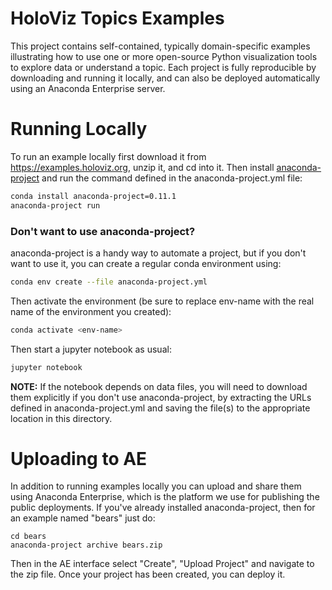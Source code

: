 # HoloViz Topics Examples

This project contains self-contained, typically domain-specific
examples illustrating how to use one or more open-source Python
visualization tools to explore data or understand a topic. Each
project is fully reproducible by downloading and running it locally,
and can also be deployed automatically using an Anaconda Enterprise
server.

# Running Locally

To run an example locally first download it from https://examples.holoviz.org,
unzip it, and cd into it. Then install 
[anaconda-project](https://anaconda-project.readthedocs.io) and
run the command defined in the anaconda-project.yml file:

```bash
conda install anaconda-project=0.11.1
anaconda-project run
```

### Don't want to use anaconda-project?
anaconda-project is a handy way to automate a project, but if you 
don't want to use it, you can create a regular conda environment using:

```bash
conda env create --file anaconda-project.yml
```

Then activate the environment (be sure to replace env-name with the 
real name of the environment you created):

```bash
conda activate <env-name>
```

Then start a jupyter notebook as usual:

```bash
jupyter notebook
```

**NOTE:** If the notebook depends on data files, you will need to
download them explicitly if you don't use anaconda-project, by
extracting the URLs defined in anaconda-project.yml and saving
the file(s) to the appropriate location in this directory.

# Uploading to AE

In addition to running examples locally you can upload and share them
using Anaconda Enterprise, which is the platform we use for publishing
the public deployments. If you've already installed anaconda-project,
then for an example named "bears" just do:

```
cd bears
anaconda-project archive bears.zip
```

Then in the AE interface select "Create", "Upload Project" and navigate
to the zip file. Once your project has been created, you can deploy it.
